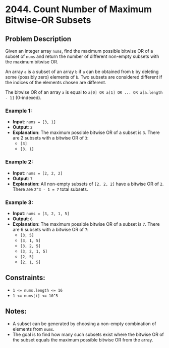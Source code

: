 # 2044. Count Number of Maximum Bitwise-OR Subsets

## Problem Description

Given an integer array `nums`, find the maximum possible bitwise OR of a subset of `nums` and return the number of different non-empty subsets with the maximum bitwise OR.

An array `a` is a subset of an array `b` if `a` can be obtained from `b` by deleting some (possibly zero) elements of `b`. Two subsets are considered different if the indices of the elements chosen are different.

The bitwise OR of an array `a` is equal to `a[0] OR a[1] OR ... OR a[a.length - 1]` (0-indexed).

### Example 1:

- **Input**: `nums = [3, 1]`
- **Output**: `2`
- **Explanation**: The maximum possible bitwise OR of a subset is `3`. There are 2 subsets with a bitwise OR of `3`:
  - `[3]`
  - `[3, 1]`

### Example 2:

- **Input**: `nums = [2, 2, 2]`
- **Output**: `7`
- **Explanation**: All non-empty subsets of `[2, 2, 2]` have a bitwise OR of `2`. There are `2^3 - 1 = 7` total subsets.

### Example 3:

- **Input**: `nums = [3, 2, 1, 5]`
- **Output**: `6`
- **Explanation**: The maximum possible bitwise OR of a subset is `7`. There are 6 subsets with a bitwise OR of `7`:
  - `[3, 5]`
  - `[3, 1, 5]`
  - `[3, 2, 5]`
  - `[3, 2, 1, 5]`
  - `[2, 5]`
  - `[2, 1, 5]`

## Constraints:

- `1 <= nums.length <= 16`
- `1 <= nums[i] <= 10^5`

## Notes:

- A subset can be generated by choosing a non-empty combination of elements from `nums`.
- The goal is to find how many such subsets exist where the bitwise OR of the subset equals the maximum possible bitwise OR from the array.


